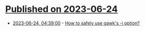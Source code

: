 # [Published on 2023-06-24](index.md)

* [2023-06-24, 04:39:00](https://lobste.rs/s/q3z4op/how_safely_use_gawk_s_i_option) - [How to safely use gawk's -i option?](https://unix.stackexchange.com/questions/749645/how-to-safely-use-gawks-i-option)

